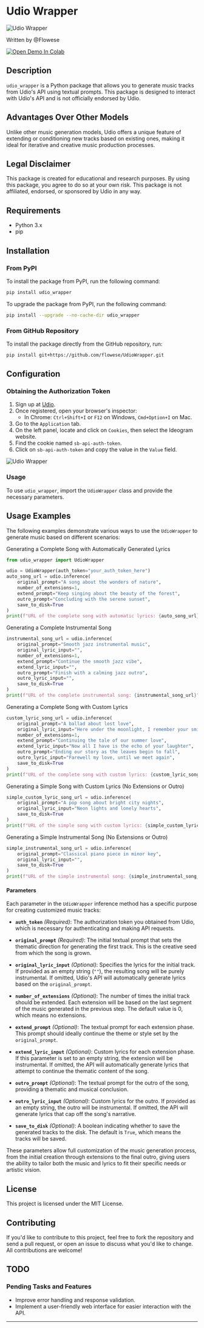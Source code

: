 
# Udio Wrapper

![Udio Wrapper](banner.jpeg)

Written by @Flowese

<a href="https://colab.research.google.com/drive/11BqjonOql85BkB4tbxpI_lq2rfGkc60Y?usp=sharing" target="_blank"><img src="https://colab.research.google.com/assets/colab-badge.svg" alt="Open Demo In Colab"></a>

## Description

`udio_wrapper` is a Python package that allows you to generate music tracks from Udio's API using textual prompts. This package is designed to interact with Udio's API and is not officially endorsed by Udio.

## Advantages Over Other Models

Unlike other music generation models, Udio offers a unique feature of extending or conditioning new tracks based on existing ones, making it ideal for iterative and creative music production processes.

## Legal Disclaimer

This package is created for educational and research purposes. By using this package, you agree to do so at your own risk. This package is not affiliated, endorsed, or sponsored by Udio in any way.

## Requirements

- Python 3.x
- pip

## Installation

### From PyPI

To install the package from PyPI, run the following command:

```bash
pip install udio_wrapper
```

To upgrade the package from PyPI, run the following command:
```bash
pip install --upgrade --no-cache-dir udio_wrapper
```


### From GitHub Repository

To install the package directly from the GitHub repository, run:

```bash
pip install git+https://github.com/flowese/UdioWrapper.git
```

## Configuration

### Obtaining the Authorization Token

1. Sign up at [Udio](https://www.udio.com/).
2. Once registered, open your browser's inspector:
   - In Chrome: `Ctrl+Shift+I` or `F12` on Windows, `Cmd+Option+I` on Mac.
3. Go to the `Application` tab.
4. On the left panel, locate and click on `Cookies`, then select the Ideogram website.
5. Find the cookie named `sb-api-auth-token`.
6. Click on `sb-api-auth-token` and copy the value in the `Value` field.

![Udio Wrapper](screen_cookies.jpeg)

### Usage

To use `udio_wrapper`, import the `UdioWrapper` class and provide the necessary parameters.

## Usage Examples

The following examples demonstrate various ways to use the `UdioWrapper` to generate music based on different scenarios:

Generating a Complete Song with Automatically Generated Lyrics
```python
from udio_wrapper import UdioWrapper

udio = UdioWrapper(auth_token="your_auth_token_here")
auto_song_url = udio.inference(
    original_prompt="A song about the wonders of nature",
    number_of_extensions=1,
    extend_prompt="Keep singing about the beauty of the forest",
    outro_prompt="Concluding with the serene sunset",
    save_to_disk=True
)
print(f"URL of the complete song with automatic lyrics: {auto_song_url}")

```

Generating a Complete Instrumental Song
```python
instrumental_song_url = udio.inference(
    original_prompt="Smooth jazz instrumental music",
    original_lyric_input="",
    number_of_extensions=1,
    extend_prompt="Continue the smooth jazz vibe",
    extend_lyric_input="",
    outro_prompt="Finish with a calming jazz outro",
    outro_lyric_input="",
    save_to_disk=True
)
print(f"URL of the complete instrumental song: {instrumental_song_url}")

```

Generating a Complete Song with Custom Lyrics
```python
custom_lyric_song_url = udio.inference(
    original_prompt="A ballad about lost love",
    original_lyric_input="Here under the moonlight, I remember your smile",
    number_of_extensions=1,
    extend_prompt="Continuing the tale of our summer love",
    extend_lyric_input="Now all I have is the echo of your laughter",
    outro_prompt="Ending our story as the leaves begin to fall",
    outro_lyric_input="Farewell my love, until we meet again",
    save_to_disk=True
)
print(f"URL of the complete song with custom lyrics: {custom_lyric_song_url}")

```

Generating a Simple Song with Custom Lyrics (No Extensions or Outro)
```python
simple_custom_lyric_song_url = udio.inference(
    original_prompt="A pop song about bright city nights",
    original_lyric_input="Neon lights and lonely hearts",
    save_to_disk=True
)
print(f"URL of the simple song with custom lyrics: {simple_custom_lyric_song_url}")

```

Generating a Simple Instrumental Song (No Extensions or Outro)
```python
simple_instrumental_song_url = udio.inference(
    original_prompt="Classical piano piece in minor key",
    original_lyric_input="",
    save_to_disk=True
)
print(f"URL of the simple instrumental song: {simple_instrumental_song_url}")

```


#### Parameters

Each parameter in the `UdioWrapper` inference method has a specific purpose for creating customized music tracks:

- **`auth_token`** *(Required)*: The authorization token you obtained from Udio, which is necessary for authenticating and making API requests.

- **`original_prompt`** *(Required)*: The initial textual prompt that sets the thematic direction for generating the first track. This is the creative seed from which the song is grown.

- **`original_lyric_input`** *(Optional)*: Specifies the lyrics for the initial track. If provided as an empty string (`""`), the resulting song will be purely instrumental. If omitted, Udio's API will automatically generate lyrics based on the `original_prompt`.

- **`number_of_extensions`** *(Optional)*: The number of times the initial track should be extended. Each extension will be based on the last segment of the music generated in the previous step. The default value is 0, which means no extensions.

- **`extend_prompt`** *(Optional)*: The textual prompt for each extension phase. This prompt should ideally continue the theme or style set by the `original_prompt`.

- **`extend_lyric_input`** *(Optional)*: Custom lyrics for each extension phase. If this parameter is set to an empty string, the extension will be instrumental. If omitted, the API will automatically generate lyrics that attempt to continue the thematic content of the song.

- **`outro_prompt`** *(Optional)*: The textual prompt for the outro of the song, providing a thematic and musical conclusion.

- **`outro_lyric_input`** *(Optional)*: Custom lyrics for the outro. If provided as an empty string, the outro will be instrumental. If omitted, the API will generate lyrics that cap off the song's narrative.

- **`save_to_disk`** *(Optional)*: A boolean indicating whether to save the generated tracks to the disk. The default is `True`, which means the tracks will be saved.

These parameters allow full customization of the music generation process, from the initial creation through extensions to the final outro, giving users the ability to tailor both the music and lyrics to fit their specific needs or artistic vision.


## License

This project is licensed under the MIT License.

## Contributing

If you'd like to contribute to this project, feel free to fork the repository and send a pull request, or open an issue to discuss what you'd like to change. All contributions are welcome!

## TODO

### Pending Tasks and Features

- Improve error handling and response validation.
- Implement a user-friendly web interface for easier interaction with the API.

-----
